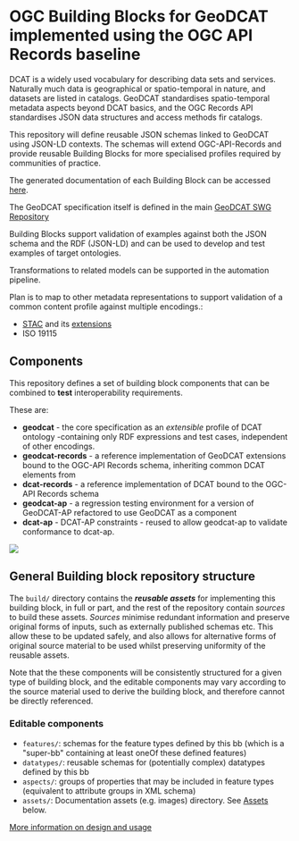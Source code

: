 # OGC Building Blocks for GeoDCAT implemented using the OGC API Records baseline

DCAT is a widely used vocabulary for describing data sets and services.  Naturally much data is geographical or spatio-temporal in nature, and datasets are listed in catalogs. GeoDCAT standardises spatio-temporal metadata aspects beyond DCAT basics, and the OGC Records API standardises JSON data structures and access methods fir catalogs.

This repository will define reusable JSON schemas linked to GeoDCAT using JSON-LD contexts.  The schemas will extend OGC-API-Records and provide reusable Building Blocks for more specialised profiles required by communities of practice.

The generated documentation of each Building Block can be accessed [here](https://ogcincubator.github.io/geodcat-ogcapi-records/).

The GeoDCAT specification itself is defined in the main [GeoDCAT SWG Repository](https://github.com/opengeospatial/GeoDCAT-SWG)

Building Blocks support validation of examples against both the JSON schema and the RDF (JSON-LD) and can be used to develop and test examples of target ontologies.

Transformations to related models can be supported in the automation pipeline.

Plan is to map to other metadata representations to support validation of a common content profile against multiple encodings.:
 * [STAC](https://github.com/radiantearth/stac-spec) and its [extensions](https://github.com/stac-extensions)
 * ISO 19115
   
## Components

This repository defines a set of building block components that can be combined to **test** interoperability requirements.

These are:

- **geodcat** - the core specification as an _extensible_ profile of DCAT ontology -containing only RDF expressions and test cases, independent of other encodings.
- **geodcat-records** - a reference implementation of GeoDCAT extensions bound to the OGC-API Records schema, inheriting common DCAT elements from 
- **dcat-records** - a reference implementation of DCAT bound to the OGC-API Records schema
- **geodcat-ap** - a regression testing environment for a version of GeoDCAT-AP refactored to use GeoDCAT as a component
- **dcat-ap** - DCAT-AP constraints - reused to allow geodcat-ap to validate conformance to dcat-ap.

![](https://lucid.app/publicSegments/view/2eb2f531-df8c-46d6-a441-d96bef505c3d/image.png)


## General Building block repository structure


The `build/` directory contains the **_reusable assets_** for implementing this building block, in full or part, and the rest of the repository contain *sources* to build these assets.  *Sources* minimise redundant information and preserve original forms of inputs, such as externally published schemas etc.  This allow these to be updated safely, and also allows for alternative forms of original source material to be used whilst preserving uniformity of the reusable assets.

Note that the these components will be consistently structured for a given type of building block, and the editable components may vary according to the source material used to derive the building block, and therefore cannot be directly referenced.

### Editable components

- `features/`: schemas for the feature types defined by this bb (which is a "super-bb" containing at least oneOf these defined features)
- `datatypes/`: reusable schemas for (potentially complex) datatypes defined by this bb
- `aspects/`: groups of properties that may be included in feature types (equivalent to attribute groups in XML schema)
- `assets/`: Documentation assets (e.g. images) directory. See [Assets](#assets) below.

[More information on design and usage](https://github.com/opengeospatial/bblock-template/blob/master/USAGE.md)
